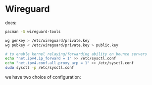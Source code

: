 # Wireguard

docs: 

```bash
pacman -S wireguard-tools

wg genkey > /etc/wireguard/private.key
wg pubkey < /etc/wireguard/private.key > public.key
```

```bash
# to enable kernel relaying/forwarding ability on bounce servers
echo "net.ipv4.ip_forward = 1" >> /etc/sysctl.conf
echo "net.ipv4.conf.all.proxy_arp = 1" >> /etc/sysctl.conf
sudo sysctl -p /etc/sysctl.conf
```

we have two choice of configuration:

